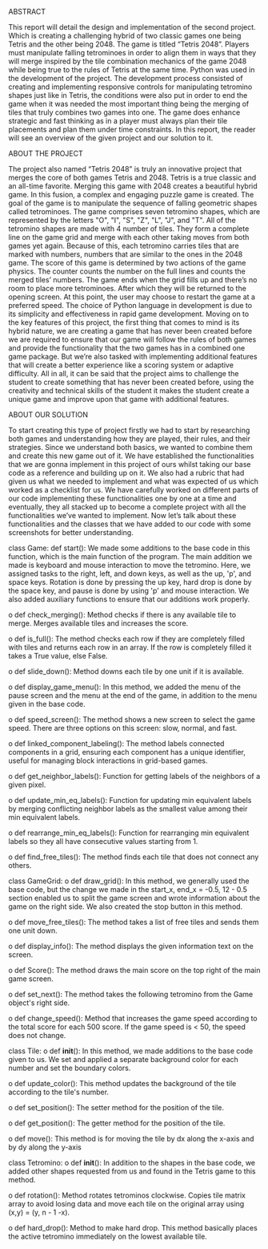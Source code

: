 ABSTRACT

This report will detail the design and implementation of the second project. Which is creating a challenging hybrid of two classic games one being Tetris and the other being 2048. The game is titled “Tetris 2048”. Players must manipulate falling tetrominoes in order to align them in ways that they will merge inspired by the tile combination mechanics of the game 2048 while being true to the rules of Tetris at the same time. Python was used in the development of the project. The development process consisted of creating and implementing responsive controls for manipulating tetromino shapes just like in Tetris, the conditions were also put in order to end the game when it was needed the most important thing being the merging of tiles that truly combines two games into one. The game does enhance strategic and fast thinking as in a player must always plan their tile placements and plan them under time constraints. In this report, the reader will see an overview of the given project and our solution to it.

ABOUT THE PROJECT

The project also named “Tetris 2048” is truly an innovative project that merges the core of both games Tetris and 2048. Tetris is a true classic and an all-time favorite. Merging this game with 2048 creates a beautiful hybrid game. In this fusion, a complex and engaging puzzle game is created. The goal of the game is to manipulate the sequence of falling geometric shapes called tetrominoes. The game comprises seven tetromino shapes, which are represented by the letters "O", "I", "S", "Z", "L", "J", and "T". All of the tetromino shapes are made with 4 number of tiles. They form a complete line on the game grid and merge with each other taking moves from both games yet again. Because of this, each tetromino carries tiles that are marked with numbers, numbers that are similar to the ones in the 2048 game. The score of this game is determined by two actions of the game physics. The counter counts the number on the full lines and counts the merged tiles’ numbers. The game ends when the grid fills up and there’s no room to place more tetrominoes. After which they will be returned to the opening screen. At this point, the user may choose to restart the game at a preferred speed. The choice of Python language in development is due to its simplicity and effectiveness in rapid game development. Moving on to the key features of this project, the first thing that comes to mind is its hybrid nature, we are creating a game that has never been created before we are required to ensure that our game will follow the rules of both games and provide the functionality that the two games has in a combined one game package. But we’re also tasked with implementing additional features that will create a better experience like a scoring system or adaptive difficulty. All in all, it can be said that the project aims to challenge the student to create something that has never been created before, using the creativity and technical skills of the student it makes the student create a unique game and improve upon that game with additional features.

ABOUT OUR SOLUTION

To start creating this type of project firstly we had to start by researching both games and understanding how they are played, their rules, and their strategies. Since we understand both basics, we wanted to combine them and create this new game out of it. We have established the functionalities that we are gonna implement in this project of ours whilst taking our base code as a reference and building up on it. We also had a rubric that had given us what we needed to implement and what was expected of us which worked as a checklist for us. We have carefully worked on different parts of our code implementing these functionalities one by one at a time and eventually, they all stacked up to become a complete project with all the functionalities we’ve wanted to implement. Now let’s talk about these functionalities and the classes that we have added to our code with some screenshots for better understanding.

class Game:
def start(): We made some additions to the base code in this function, which is the main function of the program. The main addition we made is keyboard and mouse interaction to move the tetromino. Here, we assigned tasks to the right, left, and down keys, as well as the up, 'p', and space keys. Rotation is done by pressing the up key, hard drop is done by the space key, and pause is done by using 'p' and mouse interaction. We also added auxiliary functions to ensure that our additions work properly.
 
o   def check_merging(): Method checks if there is any available tile to merge. Merges available tiles and increases the score.
 
o   def is_full(): The method checks each row if they are completely filled with tiles and returns each row in an array.  If the row is completely filled it takes a True value, else False.
 
o   def slide_down(): Method downs each tile by one unit if it is available.
 
o   def display_game_menu(): In this method, we added the menu of the pause screen and the menu at the end of the game, in addition to the menu given in the base code.
 
o   def speed_screen(): The method shows a new screen to select the game speed. There are three options on this screen: slow, normal, and fast.
 
o   def linked_component_labeling(): The method labels connected components in a grid, ensuring each component has a unique identifier, useful for managing block interactions in grid-based games.
 
o   def get_neighbor_labels(): Function for getting labels of the neighbors of a given pixel.
 
o   def update_min_eq_labels(): Function for updating min equivalent labels by merging conflicting neighbor labels as the smallest value among their min equivalent labels.
 
o   def rearrange_min_eq_labels(): Function for rearranging min equivalent labels so they all have consecutive values starting from 1.
 
o   def find_free_tiles(): The method finds each tile that does not connect any others.

class GameGrid:
o   def draw_grid(): In this method, we generally used the base code, but the change we made in the start_x, end_x = -0.5, 12 - 0.5 section enabled us to split the game screen and wrote information about the game on the right side. We also created the stop button in this method.
 
o   def move_free_tiles(): The method takes a list of free tiles and sends them one unit down.

o   def display_info(): The method displays the given information text on the screen.
 
o   def Score(): The method draws the main score on the top right of the main game screen.
 
o   def set_next(): The method takes the following tetromino from the Game object's right side.

o   def change_speed(): Method that increases the game speed according to the total score for each 500 score. If the game speed is < 50, the speed does not change.
 
class Tile:
o   def  __init__(): In this method, we made additions to the base code given to us. We set and applied a separate background color for each number and set the boundary colors.
 
o   def update_color(): This method updates the background of the tile according to the tile's number.
 
o   def set_position(): The setter method for the position of the tile.

o   def get_position(): The getter method for the position of the tile.
 
o   def move(): This method is for moving the tile by dx along the x-axis and by dy along the y-axis
 
class Tetromino:
o   def __init__(): In addition to the shapes in the base code, we added other shapes requested from us and found in the Tetris game to this method.
 
o   def rotation(): Method rotates tetrominos clockwise. Copies tile matrix array to avoid losing data and move each tile on the original array using (x,y) = (y, n - 1 -x).
 
o   def hard_drop(): Method to make hard drop. This method basically places the active tetromino immediately on the lowest available tile.
